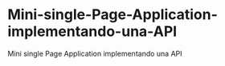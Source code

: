 # Mini-single-Page-Application-implementando-una-API
Mini single Page Application implementando una API
